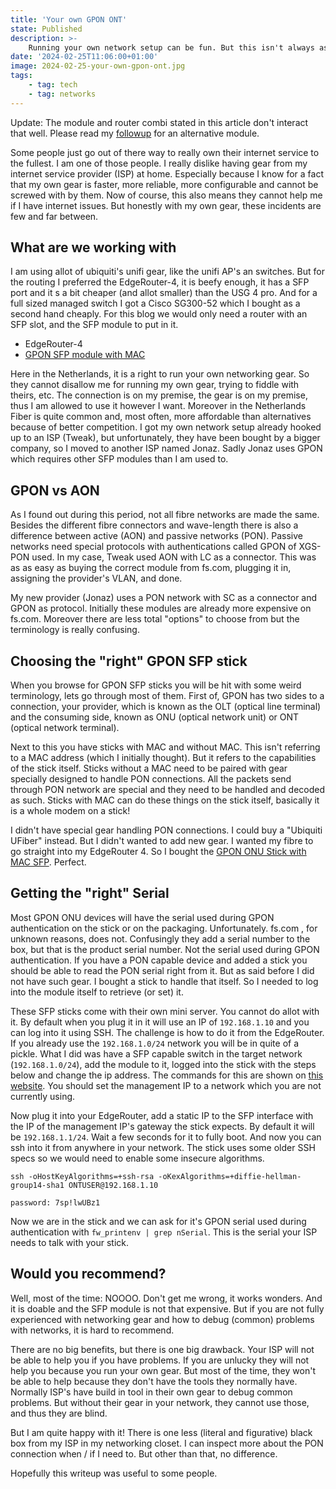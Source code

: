 ```yaml
---
title: 'Your own GPON ONT'
state: Published
description: >-
    Running your own network setup can be fun. But this isn't always as straight forward as you might expect. Read more how to hook up the GPON network of your provider to your own gear.
date: '2024-02-25T11:06:00+01:00'
image: 2024-02-25-your-own-gpon-ont.jpg
tags:
    - tag: tech
    - tag: networks
---
```


Update: The module and router combi stated in this article don't interact that well. Please read my [followup](/blog/2024-02-25-your-own-GPON-ONT) for an alternative module.

Some people just go out of there way to really own their internet service to the fullest. I am one of those people. I really dislike having gear from my internet service provider (ISP) at home. Especially because I know for a fact that my own gear is faster, more reliable, more configurable and cannot be screwed with by them. Now of course, this also means they cannot help me if I have internet issues. But honestly with my own gear, these incidents are few and far between.

## What are we working with

I am using allot of ubiquiti's unifi gear, like the unifi AP's an switches. But for the routing I preferred the EdgeRouter-4, it is beefy enough, it has a SFP port and it s a bit cheaper (and allot smaller) than the USG 4 pro. And for a full sized managed switch I got a Cisco SG300-52 which I bought as a second hand cheaply. For this blog we would only need a router with an SFP slot, and the SFP module to put in it. 

- EdgeRouter-4
- [GPON SFP module with MAC](https://www.fs.com/de-en/products/133619.html)


Here in the Netherlands, it is a right to run your own networking gear. So they cannot disallow me for running my own gear, trying to fiddle with theirs, etc. The connection is on my premise, the gear is on my premise, thus I am allowed to use it however I want. Moreover in the Netherlands Fiber is quite common and, most often, more affordable than alternatives because of better competition. I got my own network setup already hooked up to an ISP (Tweak), but unfortunately, they have been bought by a bigger company, so I moved to another ISP named Jonaz. Sadly Jonaz uses GPON which requires other SFP modules than I am used to.

## GPON vs AON

As I found out during this period, not all fibre networks are made the same. Besides the different fibre connectors and wave-length there  is also a difference between active (AON) and passive networks (PON). Passive networks need special protocols with authentications called GPON of XGS-PON used. In my case, Tweak used AON with LC as a connector. This was as as easy as buying the correct module from fs.com, plugging it in, assigning the provider's VLAN, and done.

My new provider (Jonaz) uses a PON network with SC as a connector and GPON as protocol. Initially these modules are already more expensive on fs.com. Moreover there are less total "options" to choose from but the terminology is really confusing. 

## Choosing the "right" GPON SFP stick

When you browse for GPON SFP sticks you will be hit with some weird terminology, lets go through most of them. First of, GPON has two sides to a connection, your provider, which is known as the OLT (optical line terminal) and the consuming side, known as ONU (optical network unit) or ONT (optical network terminal). 

Next to this you have sticks with MAC and without MAC. This isn't referring to a MAC address (which I initially thought). But it refers to the capabilities of the stick itself. Sticks without a MAC need to be paired with gear specially designed to handle PON connections. All the packets send through PON network are special and they need to be handled and decoded as such. Sticks with MAC can do these things on the stick itself, basically it is a whole modem on a stick!

I didn't have special gear handling PON connections. I could buy a "Ubiquiti UFiber" instead. But I didn't wanted to add new gear. I wanted my fibre to go straight into my EdgeRouter 4. So I bought the [GPON ONU Stick with MAC SFP](https://www.fs.com/products/133619.html). Perfect. 

## Getting the "right" Serial

Most GPON ONU devices will have the serial used during GPON authentication on the stick or on the packaging. Unfortunately. fs.com , for unknown reasons, does not. Confusingly they add a serial number to the box, but that is the product serial number. Not the serial used during GPON authentication. If you have a PON capable device and added a stick you should be able to read the PON serial right from it. But as said before I did not have such gear. I bought a stick to handle that itself. So I needed to log into the module itself to retrieve (or set) it. 

These SFP sticks come with their own mini server. You cannot do allot with it. By default when you plug it in it will use an IP of `192.168.1.10` and you can log into it using SSH. The challenge is how to do it from the EdgeRouter. If you already use the `192.168.1.0/24` network you will be in quite of a pickle. What I did was have a SFP capable switch in the target network (`192.168.1.0/24`), add the module to it, logged into the stick with the steps below and change the ip address. The commands for this are shown on [this website](https://hack-gpon.org/ont-fs-com-gpon-onu-stick-with-mac/#setting-management-ip). You should set the management IP to a network which you are not currently using. 

Now plug it into your EdgeRouter, add a static IP to the SFP interface with the IP of the management IP's gateway the stick expects. By default it will be `192.168.1.1/24`. Wait a few seconds for it to fully boot. And now you can ssh into it from anywhere in your network. The stick uses some older SSH specs so we would need to enable some insecure algorithms. 

```
ssh -oHostKeyAlgorithms=+ssh-rsa -oKexAlgorithms=+diffie-hellman-group14-sha1 ONTUSER@192.168.1.10

password: 7sp!lwUBz1
```

Now we are in the stick and we can ask for it's GPON serial used during authentication with  `fw_printenv | grep nSerial`. This is the serial your ISP needs to talk with your stick.

## Would you recommend?

Well, most of the time: NOOOO. Don't get me wrong, it works wonders. And it is doable and the SFP module is not that expensive. But if you are not fully experienced with networking gear and how to debug (common) problems with networks, it is hard to recommend. 

There are no big benefits, but there is one big drawback. Your ISP will not be able to help you if you have problems. If you are unlucky they will not help you because you run your own gear. But most of the time, they won't be able to help because they don't have the tools they normally have. Normally ISP's have build in tool in their own gear to debug common problems. But without their gear in your network, they cannot use those, and thus they are blind.

But I am quite happy with it! There is one less (literal and figurative) black box from my ISP in my networking closet. I can inspect more about the PON connection when / if I need to. But other than that, no difference. 

Hopefully this writeup was useful to some people. 
